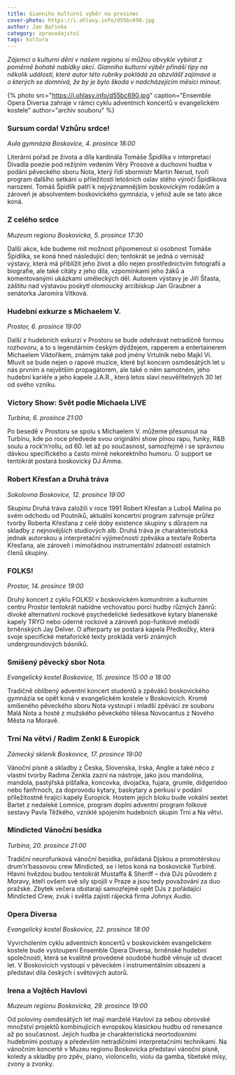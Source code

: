 ```yaml
---
title: Gianniho kulturní výběr na prosinec
cover-photo: https://i.ohlasy.info/d55bc690.jpg
author: Jan Bařinka
category: zpravodajství
tags: kultura
---
```


*Zájemci o kulturní dění v našem regionu si můžou obvykle vybírat z poměrně bohaté nabídky akcí. Gianniho kulturní výběr přináší tipy na několik událostí, které autor této rubriky pokládá za obzvlášť zajímavé a o kterých se domnívá, že by je bylo škoda v nadcházejícím měsíci minout.*

{% photo src="https://i.ohlasy.info/d55bc690.jpg" caption="Ensemble Opera Diversa zahraje v rámci cyklu adventních koncertů v evangelickém kostele" author="archiv souboru" %}

### Sursum corda! Vzhůru srdce!

*Aula gymnázia Boskovice, 4. prosince 18:00*

Literární pořad ze života a díla kardinála Tomáše Špidlíka v interpretaci Divadla poezie pod režijním vedením Věry Prosové a duchovní hudba v podání pěveckého sboru Nota, který řídí sbormistr Martin Nerud, tvoří program dalšího setkání u příležitosti letošních oslav stého výročí Špidlíkova narození. Tomáš Špidlík patří k nejvýznamnějším boskovickým rodákům a zároveň je absolventem boskovického gymnázia, v jehož aule se tato akce koná.

### Z celého srdce

*Muzeum regionu Boskovicka, 5. prosince 17:30*

Další akce, kde budeme mít možnost připomenout si osobnost Tomáše Špidlíka, se koná hned následující den; tentokrát se jedná o vernisáž výstavy, která má přiblížit jeho život a dílo nejen prostřednictvím fotografií a biografie, ale také citáty z jeho díla, vzpomínkami jeho žáků a komentovanými ukázkami uměleckých děl. Autorem výstavy je Jiří Šťasta, záštitu nad výstavou poskytl olomoucký arcibiskup Jan Graubner a senátorka Jaromíra Vítková.

### Hudební exkurze s Michaelem V.

*Prostor, 6. prosince 19:00*

Další z hudebních exkurzí v Prostoru se bude odehrávat netradičně formou rozhovoru, a to s legendárním českým dýdžejem, rapperem a entertainerem Michaelem Viktoříkem, známým také pod jmény Vrtulník nebo Majkl Ví. Mluvit se bude nejen o rapové muzice, které byl koncem osmdesátých let u nás prvním a největším propagátorem, ale také o něm samotném, jeho hudební kariéře a jeho kapele J.A.R., která letos slaví neuvěřitelných 30 let od svého vzniku.

### Victory Show: Svět podle Michaela LIVE

*Turbína, 6. prosince 21:00*

Po besedě v Prostoru se spolu s Michaelem V. můžeme přesunout na Turbínu, kde po roce předvede svou originální show plnou rapu, funky, R&B soulu a rock’n’rollu, od 60. let až po současnost, samozřejmě i se správnou dávkou specifického a často mírně nekorektního humoru. O support se tentokrát postará boskovický DJ Ámma.

### Robert Křesťan a Druhá tráva

*Sokolovna Boskovice, 12. prosince 19:00*

Skupinu Druhá tráva založili v roce 1991 Robert Křesťan a Luboš Malina po svém odchodu od Poutníků, aktuální koncertní program zahrnuje průřez tvorby Roberta Křesťana z celé doby existence skupiny s důrazem na skladby z nejnovějších studiových alb. Druhá tráva je charakteristická jednak autorskou a interpretační výjimečností zpěváka a textaře Roberta Křesťana, ale zároveň i mimořádnou instrumentální zdatností ostatních členů skupiny.

### FOLKS!

*Prostor, 14. prosince 19:00*

Druhý koncert z cyklu FOLKS! v boskovickém komunitním a kulturním centru Prostor tentokrát nabídne vrchovatou porci hudby různých žánrů: divoké alternativní rockové psychedelické šedesátkové kytary blanenské kapely TRYO nebo úderné rockové a zároveň pop-funkové melodií brněnských Jay Delver. O afterparty se postará kapela Předkožky, která svoje specifické metaforické texty prokládá verši známých undergroundových básníků.

### Smíšený pěvecký sbor Nota

*Evangelický kostel Boskovice, 15. prosince 15:00 a 18:00*

Tradičně oblíbený adventní koncert studentů a zpěváků boskovického gymnázia se opět koná v evangelickém kostele v Boskovicích. Kromě smíšeného pěveckého sboru Nota vystoupí i mladší zpěváci ze souboru Malá Nota a hosté z mužského pěveckého tělesa Novocantus z Nového Města na Moravě.

### Trní Na větvi / Radim Zenkl & Europick

*Zámecký skleník Boskovice, 17. prosince 19:00*

Vánoční písně a skladby z Česka, Slovenska, Irska, Anglie a také něco z vlastní tvorby Radima Zenkla zazní na nástroje, jako jsou mandolína, mandola, pastýřská píšťalka, koncovka, dvojačka, fujara, grumle, didgeridoo nebo fanfrnoch, za doprovodu kytary, baskytary a perkusí v podání příležitostně hrající kapely Europick. Hostem jejich bloku bude vokální sextet Bartet z nedaleké Lomnice, program doplní adventní program folkové sestavy Pavla Těžkého, vzniklé spojením hudebních skupin Trní a Na větvi.

### Mindicted Vánoční besídka

*Turbína, 20. prosince 21:00*

Tradiční neurofunková vánoční besídka, pořádaná Djskou a promotérskou drum’n’bassovou crew Mindicted, se i letos koná na boskovické Turbíně. Hlavní hvězdou budou tentokrát Mustaffa & Sheriff – dva DJs původem z Moravy, kteří ovšem své síly spojili v Praze a jsou tedy považováni za duo pražské. Zbytek večera obstarají samozřejmě opět DJs z pořádající Mindicted Crew, zvuk i světla zajistí rájecká firma Johnyx Audio.

### Opera Diversa

*Evangelický kostel Boskovice, 22. prosince 18:00*

Vyvrcholením cyklu adventních koncertů v boskovickém evangelickém kostele bude vystoupení Ensemble Opera Diversa, brněnské hudební společnosti, která se kvalitně provedené soudobé hudbě věnuje už dvacet let. V Boskovicích vystoupí v pěveckém i instrumentálním obsazení a představí díla českých i světových autorů.

### Irena a Vojtěch Havlovi

*Muzeum regionu Boskovicka, 29. prosince 19:00*

Od poloviny osmdesátých let mají manželé Havlovi za sebou obrovské množství projektů kombinujících evropskou klasickou hudbu od renesance až po současnost. Jejich hudba je charakteristická neortodoxními hudebními postupy a především netradičními interpretačními technikami. Na vánočním koncertě v Muzeu regionu Boskovicka představí vánoční písně, koledy a skladby pro zpěv, piano, violoncello, violu da gamba, tibetské mísy, zvony a zvonky.